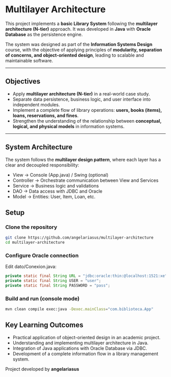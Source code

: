 # Multilayer Architecture  

This project implements a **basic Library System** following the **multilayer architecture (N-tier)** approach. It was developed in **Java** with **Oracle Database** as the persistence engine.  

The system was designed as part of the **Information Systems Design** course, with the objective of applying principles of **modularity, separation of concerns, and object-oriented design**, leading to scalable and maintainable software.  

---

## Objectives  

- Apply **multilayer architecture (N-tier)** in a real-world case study.  
- Separate data persistence, business logic, and user interface into independent modules.  
- Implement a complete flow of library operations: **users, books (items), loans, reservations, and fines**.  
- Strengthen the understanding of the relationship between **conceptual, logical, and physical models** in information systems.  

---

## System Architecture  

The system follows the **multilayer design pattern**, where each layer has a clear and decoupled responsibility:
- View → Console (App.java) / Swing (optional)
- Controller → Orchestrate communication between View and Services
- Service → Business logic and validations
- DAO → Data access with JDBC and Oracle
- Model → Entities: User, Item, Loan, etc.

## Setup

### Clone the repository

```bash
git clone https://github.com/angelariasus/multilayer-architecture
cd multilayer-architecture
```
### Configure Oracle connection
Edit dato/Conexion.java:

```java
private static final String URL = "jdbc:oracle:thin:@localhost:1521:xe";
private static final String USER = "user";
private static final String PASSWORD = "pass";
```

### Build and run (console mode)
```bash
mvn clean compile exec:java -Dexec.mainClass="com.biblioteca.App"
```

## Key Learning Outcomes

- Practical application of object-oriented design in an academic project.
- Understanding and implementing multilayer architecture in Java.
- Integration of Java applications with Oracle Database via JDBC.
- Development of a complete information flow in a library management system.

Project developed by **angelariasus**